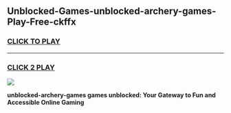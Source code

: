 
## Unblocked-Games-unblocked-archery-games-Play-Free-ckffx
<h3>
<a href="https://premium76.site?title=unblocked-archery-games&ref=23A">CLICK TO PLAY</a></h3>
<hr>

<h3>
<a href="https://premium76.site?title=unblocked-archery-games&ref=23A">CLICK 2 PLAY</a>
  
</h3>

<a href="https://premium76.site?title=unblocked-archery-games&ref=23A"><img src="https://clearcache.store/games.png"></a>


**unblocked-archery-games games unblocked: Your Gateway to Fun and Accessible Online Gaming**
